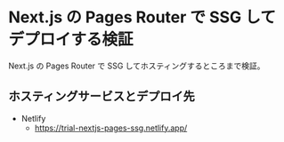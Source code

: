 # Next.js の Pages Router で SSG してデプロイする検証

Next.js の Pages Router で SSG してホスティングするところまで検証。

## ホスティングサービスとデプロイ先

- Netlify
  - https://trial-nextjs-pages-ssg.netlify.app/
